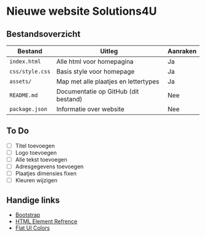 # Nieuwe website Solutions4U

## Bestandsoverzicht
| Bestand | Uitleg | Aanraken |
| ------- | ------ | -------- |
| `index.html` | Alle html voor homepagina | Ja |
| `css/style.css` | Basis style voor homepage | Ja |
| `assets/` | Map met alle plaatjes en lettertypes | Ja |
| `README.md` | Documentatie op GitHub (dit bestand) | Nee |
| `package.json` | Informatie over website | Nee |

## To Do
- [ ] Titel toevoegen
- [ ] Logo toevoegen
- [ ] Alle tekst toevoegen
- [ ] Adresgegevens toevoegen
- [ ] Plaatjes dimensies fixen
- [ ] Kleuren wijzigen

## Handige links
- [Bootstrap]("http://getbootstrap.com/css/")
- [HTML Element Refrence]("http://www.w3schools.com/tags/default.asp")
- [Flat UI Colors]("http://flatuicolors.com/")

